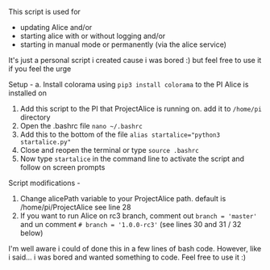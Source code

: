 This script is used for 
- updating Alice and/or
- starting alice with or without logging and/or
- starting in manual mode or permanently (via the alice service)

It's just a personal script i created cause i was bored :) but feel free to use it if you feel the urge

Setup -
a. Install colorama using ``` pip3 install colorama ``` to the PI Alice is installed on

1. Add this script to the PI that ProjectAlice is running on. add it to ``` /home/pi ``` directory
2. Open the .bashrc file ``` nano ~/.bashrc ```
3. Add this to the bottom of the file ``` alias startalice="python3 startalice.py" ```
4. Close and reopen the terminal or type ``` source .bashrc ```
5. Now type ``` startalice ``` in the command line to activate the script and follow on screen prompts

Script modifications -
1. Change alicePath variable to your ProjectAlice path. default is /home/pi/ProjectAlice see line 28
2. If you want to run Alice on rc3 branch, comment out  ``` branch = 'master' ``` and un comment ``` # branch = '1.0.0-rc3' ```
    (see lines 30 and 31 / 32 below)
    
I'm well aware i could of done this in a few lines of bash code. However, like i said... i was bored and wanted something to code. Feel free to use it :)
